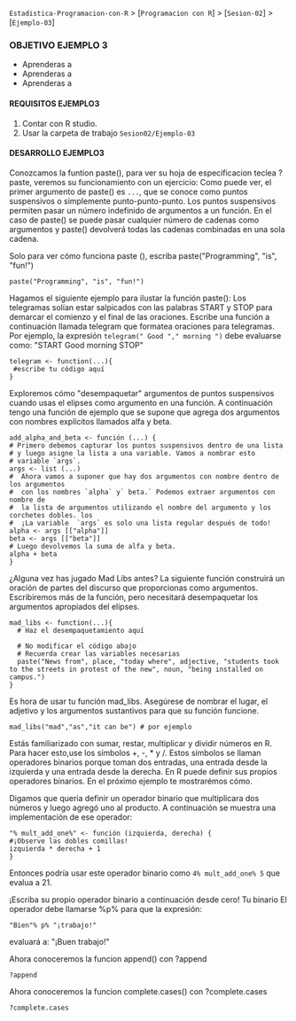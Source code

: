 `Estadistica-Programacion-con-R` > [`Programacion con R`] > [`Sesion-02`] > [`Ejemplo-03`] 

### OBJETIVO EJEMPLO 3
- Aprenderas a 
- Aprenderas a 
- Aprenderas a 

#### REQUISITOS EJEMPLO3
1. Contar con R studio.
1. Usar la carpeta de trabajo `Sesion02/Ejemplo-03`

#### DESARROLLO EJEMPLO3

Conozcamos la funtion paste(), para ver su hoja de específicacion teclea ?paste, veremos su funcionamiento con un ejercicio:
Como puede ver, el primer argumento de paste() es `...`, que se conoce como puntos suspensivos o simplemente punto-punto-punto. Los puntos suspensivos permiten pasar un número indefinido de argumentos a un función. En el caso de paste() se puede pasar cualquier número de cadenas como argumentos y paste() devolverá todas las cadenas combinadas en una sola cadena.

Solo para ver cómo funciona paste (), escriba paste("Programming", "is", "fun!")
```{r}
paste("Programming", "is", "fun!")
```
Hagamos el siguiente ejemplo para ilustar la función paste(): Los telegramas solían estar salpicados con las palabras START y STOP para demarcar el comienzo y el final de las oraciones. Escribe una función a continuación llamada telegram que formatea oraciones para telegramas.
Por ejemplo, la expresión `telegram(" Good "," morning ")` debe evaluarse como:
"START Good morning STOP"

```{r}
telegram <- function(...){
 #escribe tu código aquí
}
```
Exploremos cómo "desempaquetar" argumentos de puntos suspensivos cuando usas el elipses como argumento en una función. A continuación tengo una función de ejemplo que se supone que agrega dos argumentos con nombres explícitos llamados alfa y beta.
```{r}
add_alpha_and_beta <- función (...) {
# Primero debemos capturar los puntos suspensivos dentro de una lista
# y luego asigne la lista a una variable. Vamos a nombrar esto
# variable `args`.
args <- list (...)
#  Ahora vamos a suponer que hay dos argumentos con nombre dentro de los argumentos
#  con los nombres `alpha` y` beta.` Podemos extraer argumentos con nombre de
#  la lista de argumentos utilizando el nombre del argumento y los corchetes dobles. los
#  ¡La variable  `args` es solo una lista regular después de todo!
alpha <- args [["alpha"]]
beta <- args [["beta"]]
# Luego devolvemos la suma de alfa y beta. 
alpha + beta
}
```
¿Alguna vez has jugado Mad Libs antes? La siguiente función construirá un oración de partes del discurso que proporcionas como argumentos. Escribiremos más de la función, pero necesitará desempaquetar los argumentos apropiados del elipses.
```{r}
mad_libs <- function(...){
  # Haz el desempaquetamiento aquí
  
  # No modificar el código abajo
  # Recuerda crear las variables necesarias
  paste("News from", place, "today where", adjective, "students took to the streets in protest of the new", noun, "being installed on campus.")
}
```
Es hora de usar tu función mad_libs. Asegúrese de nombrar el lugar, el adjetivo y los argumentos sustantivos para que su función funcione.
```{r}
mad_libs("mad","as","it can be") # por ejemplo
```
Estás familiarizado con sumar, restar, multiplicar y dividir números en R. Para hacer esto,use los símbolos +, -, * y /. Estos símbolos se llaman operadores binarios porque toman dos entradas, una entrada desde la izquierda y una entrada desde la derecha. 
En R puede definir sus propios operadores binarios. En el próximo ejemplo te mostrarémos cómo.

Digamos que quería definir un operador binario que multiplicara dos números y luego agregó uno al producto. A continuación se muestra una implementación de ese operador:
```{r}
"% mult_add_one%" <- función (izquierda, derecha) {
#¡Observe las dobles comillas! 
izquierda * derecha + 1
}
```
Entonces podría usar este operador binario como `4% mult_add_one% 5` que evalua a 21.

¡Escriba su propio operador binario a continuación desde cero! Tu binario El operador debe llamarse %p% para que la expresión:
```{r}
"Bien"% p% "¡trabajo!"
```
evaluará a: "¡Buen trabajo!"

Ahora conoceremos la funcion append() con ?append
```{r}
?append
```
Ahora conoceremos la funcion complete.cases() con ?complete.cases
```{r}
?complete.cases
```

